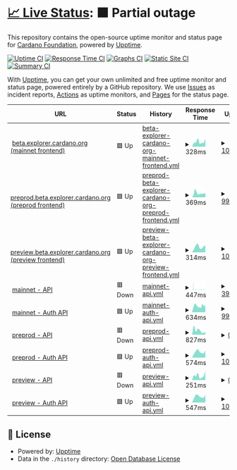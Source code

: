# [📈 Live Status](https://status.beta.explorer.cardano.org): <!--live status--> **🟧 Partial outage**

This repository contains the open-source uptime monitor and status page for [Cardano Foundation](https://cardanofoundation.org), powered by [Upptime](https://github.com/upptime/upptime).

[![Uptime CI](https://github.com/cardano-foundation/cf-explorer-status/workflows/Uptime%20CI/badge.svg)](https://github.com/cardano-foundation/cf-explorer-status/actions?query=workflow%3A%22Uptime+CI%22)
[![Response Time CI](https://github.com/cardano-foundation/cf-explorer-status/workflows/Response%20Time%20CI/badge.svg)](https://github.com/cardano-foundation/cf-explorer-status/actions?query=workflow%3A%22Response+Time+CI%22)
[![Graphs CI](https://github.com/cardano-foundation/cf-explorer-status/workflows/Graphs%20CI/badge.svg)](https://github.com/cardano-foundation/cf-explorer-status/actions?query=workflow%3A%22Graphs+CI%22)
[![Static Site CI](https://github.com/cardano-foundation/cf-explorer-status/workflows/Static%20Site%20CI/badge.svg)](https://github.com/cardano-foundation/cf-explorer-status/actions?query=workflow%3A%22Static+Site+CI%22)
[![Summary CI](https://github.com/cardano-foundation/cf-explorer-status/workflows/Summary%20CI/badge.svg)](https://github.com/cardano-foundation/cf-explorer-status/actions?query=workflow%3A%22Summary+CI%22)

With [Upptime](https://upptime.js.org), you can get your own unlimited and free uptime monitor and status page, powered entirely by a GitHub repository. We use [Issues](https://github.com/cardano-foundation/cf-explorer-status/issues) as incident reports, [Actions](https://github.com/cardano-foundation/cf-explorer-status/actions) as uptime monitors, and [Pages](https://status.beta.explorer.cardano.org) for the status page.

<!--start: status pages-->
<!-- This summary is generated by Upptime (https://github.com/upptime/upptime) -->
<!-- Do not edit this manually, your changes will be overwritten -->
<!-- prettier-ignore -->
| URL | Status | History | Response Time | Uptime |
| --- | ------ | ------- | ------------- | ------ |
| <img alt="" src="https://icons.duckduckgo.com/ip3/beta.explorer.cardano.org.ico" height="13"> [beta.explorer.cardano.org (mainnet frontend)](https://beta.explorer.cardano.org/) | 🟩 Up | [beta-explorer-cardano-org-mainnet-frontend.yml](https://github.com/cardano-foundation/cf-explorer-status/commits/HEAD/history/beta-explorer-cardano-org-mainnet-frontend.yml) | <details><summary><img alt="Response time graph" src="./graphs/beta-explorer-cardano-org-mainnet-frontend/response-time-week.png" height="20"> 328ms</summary><br><a href="https://status.beta.explorer.cardano.org/history/beta-explorer-cardano-org-mainnet-frontend"><img alt="Response time 279" src="https://img.shields.io/endpoint?url=https%3A%2F%2Fraw.githubusercontent.com%2Fcardano-foundation%2Fcf-explorer-status%2FHEAD%2Fapi%2Fbeta-explorer-cardano-org-mainnet-frontend%2Fresponse-time.json"></a><br><a href="https://status.beta.explorer.cardano.org/history/beta-explorer-cardano-org-mainnet-frontend"><img alt="24-hour response time 537" src="https://img.shields.io/endpoint?url=https%3A%2F%2Fraw.githubusercontent.com%2Fcardano-foundation%2Fcf-explorer-status%2FHEAD%2Fapi%2Fbeta-explorer-cardano-org-mainnet-frontend%2Fresponse-time-day.json"></a><br><a href="https://status.beta.explorer.cardano.org/history/beta-explorer-cardano-org-mainnet-frontend"><img alt="7-day response time 328" src="https://img.shields.io/endpoint?url=https%3A%2F%2Fraw.githubusercontent.com%2Fcardano-foundation%2Fcf-explorer-status%2FHEAD%2Fapi%2Fbeta-explorer-cardano-org-mainnet-frontend%2Fresponse-time-week.json"></a><br><a href="https://status.beta.explorer.cardano.org/history/beta-explorer-cardano-org-mainnet-frontend"><img alt="30-day response time 291" src="https://img.shields.io/endpoint?url=https%3A%2F%2Fraw.githubusercontent.com%2Fcardano-foundation%2Fcf-explorer-status%2FHEAD%2Fapi%2Fbeta-explorer-cardano-org-mainnet-frontend%2Fresponse-time-month.json"></a><br><a href="https://status.beta.explorer.cardano.org/history/beta-explorer-cardano-org-mainnet-frontend"><img alt="1-year response time 280" src="https://img.shields.io/endpoint?url=https%3A%2F%2Fraw.githubusercontent.com%2Fcardano-foundation%2Fcf-explorer-status%2FHEAD%2Fapi%2Fbeta-explorer-cardano-org-mainnet-frontend%2Fresponse-time-year.json"></a></details> | <details><summary><a href="https://status.beta.explorer.cardano.org/history/beta-explorer-cardano-org-mainnet-frontend">100.00%</a></summary><a href="https://status.beta.explorer.cardano.org/history/beta-explorer-cardano-org-mainnet-frontend"><img alt="All-time uptime 100.00%" src="https://img.shields.io/endpoint?url=https%3A%2F%2Fraw.githubusercontent.com%2Fcardano-foundation%2Fcf-explorer-status%2FHEAD%2Fapi%2Fbeta-explorer-cardano-org-mainnet-frontend%2Fuptime.json"></a><br><a href="https://status.beta.explorer.cardano.org/history/beta-explorer-cardano-org-mainnet-frontend"><img alt="24-hour uptime 100.00%" src="https://img.shields.io/endpoint?url=https%3A%2F%2Fraw.githubusercontent.com%2Fcardano-foundation%2Fcf-explorer-status%2FHEAD%2Fapi%2Fbeta-explorer-cardano-org-mainnet-frontend%2Fuptime-day.json"></a><br><a href="https://status.beta.explorer.cardano.org/history/beta-explorer-cardano-org-mainnet-frontend"><img alt="7-day uptime 100.00%" src="https://img.shields.io/endpoint?url=https%3A%2F%2Fraw.githubusercontent.com%2Fcardano-foundation%2Fcf-explorer-status%2FHEAD%2Fapi%2Fbeta-explorer-cardano-org-mainnet-frontend%2Fuptime-week.json"></a><br><a href="https://status.beta.explorer.cardano.org/history/beta-explorer-cardano-org-mainnet-frontend"><img alt="30-day uptime 100.00%" src="https://img.shields.io/endpoint?url=https%3A%2F%2Fraw.githubusercontent.com%2Fcardano-foundation%2Fcf-explorer-status%2FHEAD%2Fapi%2Fbeta-explorer-cardano-org-mainnet-frontend%2Fuptime-month.json"></a><br><a href="https://status.beta.explorer.cardano.org/history/beta-explorer-cardano-org-mainnet-frontend"><img alt="1-year uptime 100.00%" src="https://img.shields.io/endpoint?url=https%3A%2F%2Fraw.githubusercontent.com%2Fcardano-foundation%2Fcf-explorer-status%2FHEAD%2Fapi%2Fbeta-explorer-cardano-org-mainnet-frontend%2Fuptime-year.json"></a></details>
| <img alt="" src="https://icons.duckduckgo.com/ip3/preprod.beta.explorer.cardano.org.ico" height="13"> [preprod.beta.explorer.cardano.org (preprod frontend)](https://preprod.beta.explorer.cardano.org/) | 🟩 Up | [preprod-beta-explorer-cardano-org-preprod-frontend.yml](https://github.com/cardano-foundation/cf-explorer-status/commits/HEAD/history/preprod-beta-explorer-cardano-org-preprod-frontend.yml) | <details><summary><img alt="Response time graph" src="./graphs/preprod-beta-explorer-cardano-org-preprod-frontend/response-time-week.png" height="20"> 369ms</summary><br><a href="https://status.beta.explorer.cardano.org/history/preprod-beta-explorer-cardano-org-preprod-frontend"><img alt="Response time 255" src="https://img.shields.io/endpoint?url=https%3A%2F%2Fraw.githubusercontent.com%2Fcardano-foundation%2Fcf-explorer-status%2FHEAD%2Fapi%2Fpreprod-beta-explorer-cardano-org-preprod-frontend%2Fresponse-time.json"></a><br><a href="https://status.beta.explorer.cardano.org/history/preprod-beta-explorer-cardano-org-preprod-frontend"><img alt="24-hour response time 387" src="https://img.shields.io/endpoint?url=https%3A%2F%2Fraw.githubusercontent.com%2Fcardano-foundation%2Fcf-explorer-status%2FHEAD%2Fapi%2Fpreprod-beta-explorer-cardano-org-preprod-frontend%2Fresponse-time-day.json"></a><br><a href="https://status.beta.explorer.cardano.org/history/preprod-beta-explorer-cardano-org-preprod-frontend"><img alt="7-day response time 369" src="https://img.shields.io/endpoint?url=https%3A%2F%2Fraw.githubusercontent.com%2Fcardano-foundation%2Fcf-explorer-status%2FHEAD%2Fapi%2Fpreprod-beta-explorer-cardano-org-preprod-frontend%2Fresponse-time-week.json"></a><br><a href="https://status.beta.explorer.cardano.org/history/preprod-beta-explorer-cardano-org-preprod-frontend"><img alt="30-day response time 351" src="https://img.shields.io/endpoint?url=https%3A%2F%2Fraw.githubusercontent.com%2Fcardano-foundation%2Fcf-explorer-status%2FHEAD%2Fapi%2Fpreprod-beta-explorer-cardano-org-preprod-frontend%2Fresponse-time-month.json"></a><br><a href="https://status.beta.explorer.cardano.org/history/preprod-beta-explorer-cardano-org-preprod-frontend"><img alt="1-year response time 255" src="https://img.shields.io/endpoint?url=https%3A%2F%2Fraw.githubusercontent.com%2Fcardano-foundation%2Fcf-explorer-status%2FHEAD%2Fapi%2Fpreprod-beta-explorer-cardano-org-preprod-frontend%2Fresponse-time-year.json"></a></details> | <details><summary><a href="https://status.beta.explorer.cardano.org/history/preprod-beta-explorer-cardano-org-preprod-frontend">99.95%</a></summary><a href="https://status.beta.explorer.cardano.org/history/preprod-beta-explorer-cardano-org-preprod-frontend"><img alt="All-time uptime 45.37%" src="https://img.shields.io/endpoint?url=https%3A%2F%2Fraw.githubusercontent.com%2Fcardano-foundation%2Fcf-explorer-status%2FHEAD%2Fapi%2Fpreprod-beta-explorer-cardano-org-preprod-frontend%2Fuptime.json"></a><br><a href="https://status.beta.explorer.cardano.org/history/preprod-beta-explorer-cardano-org-preprod-frontend"><img alt="24-hour uptime 100.00%" src="https://img.shields.io/endpoint?url=https%3A%2F%2Fraw.githubusercontent.com%2Fcardano-foundation%2Fcf-explorer-status%2FHEAD%2Fapi%2Fpreprod-beta-explorer-cardano-org-preprod-frontend%2Fuptime-day.json"></a><br><a href="https://status.beta.explorer.cardano.org/history/preprod-beta-explorer-cardano-org-preprod-frontend"><img alt="7-day uptime 99.95%" src="https://img.shields.io/endpoint?url=https%3A%2F%2Fraw.githubusercontent.com%2Fcardano-foundation%2Fcf-explorer-status%2FHEAD%2Fapi%2Fpreprod-beta-explorer-cardano-org-preprod-frontend%2Fuptime-week.json"></a><br><a href="https://status.beta.explorer.cardano.org/history/preprod-beta-explorer-cardano-org-preprod-frontend"><img alt="30-day uptime 99.99%" src="https://img.shields.io/endpoint?url=https%3A%2F%2Fraw.githubusercontent.com%2Fcardano-foundation%2Fcf-explorer-status%2FHEAD%2Fapi%2Fpreprod-beta-explorer-cardano-org-preprod-frontend%2Fuptime-month.json"></a><br><a href="https://status.beta.explorer.cardano.org/history/preprod-beta-explorer-cardano-org-preprod-frontend"><img alt="1-year uptime 42.76%" src="https://img.shields.io/endpoint?url=https%3A%2F%2Fraw.githubusercontent.com%2Fcardano-foundation%2Fcf-explorer-status%2FHEAD%2Fapi%2Fpreprod-beta-explorer-cardano-org-preprod-frontend%2Fuptime-year.json"></a></details>
| <img alt="" src="https://icons.duckduckgo.com/ip3/preview.beta.explorer.cardano.org.ico" height="13"> [preview.beta.explorer.cardano.org (preview frontend)](https://preview.beta.explorer.cardano.org/) | 🟩 Up | [preview-beta-explorer-cardano-org-preview-frontend.yml](https://github.com/cardano-foundation/cf-explorer-status/commits/HEAD/history/preview-beta-explorer-cardano-org-preview-frontend.yml) | <details><summary><img alt="Response time graph" src="./graphs/preview-beta-explorer-cardano-org-preview-frontend/response-time-week.png" height="20"> 314ms</summary><br><a href="https://status.beta.explorer.cardano.org/history/preview-beta-explorer-cardano-org-preview-frontend"><img alt="Response time 301" src="https://img.shields.io/endpoint?url=https%3A%2F%2Fraw.githubusercontent.com%2Fcardano-foundation%2Fcf-explorer-status%2FHEAD%2Fapi%2Fpreview-beta-explorer-cardano-org-preview-frontend%2Fresponse-time.json"></a><br><a href="https://status.beta.explorer.cardano.org/history/preview-beta-explorer-cardano-org-preview-frontend"><img alt="24-hour response time 394" src="https://img.shields.io/endpoint?url=https%3A%2F%2Fraw.githubusercontent.com%2Fcardano-foundation%2Fcf-explorer-status%2FHEAD%2Fapi%2Fpreview-beta-explorer-cardano-org-preview-frontend%2Fresponse-time-day.json"></a><br><a href="https://status.beta.explorer.cardano.org/history/preview-beta-explorer-cardano-org-preview-frontend"><img alt="7-day response time 314" src="https://img.shields.io/endpoint?url=https%3A%2F%2Fraw.githubusercontent.com%2Fcardano-foundation%2Fcf-explorer-status%2FHEAD%2Fapi%2Fpreview-beta-explorer-cardano-org-preview-frontend%2Fresponse-time-week.json"></a><br><a href="https://status.beta.explorer.cardano.org/history/preview-beta-explorer-cardano-org-preview-frontend"><img alt="30-day response time 583" src="https://img.shields.io/endpoint?url=https%3A%2F%2Fraw.githubusercontent.com%2Fcardano-foundation%2Fcf-explorer-status%2FHEAD%2Fapi%2Fpreview-beta-explorer-cardano-org-preview-frontend%2Fresponse-time-month.json"></a><br><a href="https://status.beta.explorer.cardano.org/history/preview-beta-explorer-cardano-org-preview-frontend"><img alt="1-year response time 305" src="https://img.shields.io/endpoint?url=https%3A%2F%2Fraw.githubusercontent.com%2Fcardano-foundation%2Fcf-explorer-status%2FHEAD%2Fapi%2Fpreview-beta-explorer-cardano-org-preview-frontend%2Fresponse-time-year.json"></a></details> | <details><summary><a href="https://status.beta.explorer.cardano.org/history/preview-beta-explorer-cardano-org-preview-frontend">100.00%</a></summary><a href="https://status.beta.explorer.cardano.org/history/preview-beta-explorer-cardano-org-preview-frontend"><img alt="All-time uptime 99.13%" src="https://img.shields.io/endpoint?url=https%3A%2F%2Fraw.githubusercontent.com%2Fcardano-foundation%2Fcf-explorer-status%2FHEAD%2Fapi%2Fpreview-beta-explorer-cardano-org-preview-frontend%2Fuptime.json"></a><br><a href="https://status.beta.explorer.cardano.org/history/preview-beta-explorer-cardano-org-preview-frontend"><img alt="24-hour uptime 100.00%" src="https://img.shields.io/endpoint?url=https%3A%2F%2Fraw.githubusercontent.com%2Fcardano-foundation%2Fcf-explorer-status%2FHEAD%2Fapi%2Fpreview-beta-explorer-cardano-org-preview-frontend%2Fuptime-day.json"></a><br><a href="https://status.beta.explorer.cardano.org/history/preview-beta-explorer-cardano-org-preview-frontend"><img alt="7-day uptime 100.00%" src="https://img.shields.io/endpoint?url=https%3A%2F%2Fraw.githubusercontent.com%2Fcardano-foundation%2Fcf-explorer-status%2FHEAD%2Fapi%2Fpreview-beta-explorer-cardano-org-preview-frontend%2Fuptime-week.json"></a><br><a href="https://status.beta.explorer.cardano.org/history/preview-beta-explorer-cardano-org-preview-frontend"><img alt="30-day uptime 99.97%" src="https://img.shields.io/endpoint?url=https%3A%2F%2Fraw.githubusercontent.com%2Fcardano-foundation%2Fcf-explorer-status%2FHEAD%2Fapi%2Fpreview-beta-explorer-cardano-org-preview-frontend%2Fuptime-month.json"></a><br><a href="https://status.beta.explorer.cardano.org/history/preview-beta-explorer-cardano-org-preview-frontend"><img alt="1-year uptime 99.09%" src="https://img.shields.io/endpoint?url=https%3A%2F%2Fraw.githubusercontent.com%2Fcardano-foundation%2Fcf-explorer-status%2FHEAD%2Fapi%2Fpreview-beta-explorer-cardano-org-preview-frontend%2Fuptime-year.json"></a></details>
| <img alt="" src="https://icons.duckduckgo.com/ip3/api.beta.explorer.cardano.org.ico" height="13"> [mainnet - API](https://api.beta.explorer.cardano.org/api/v1/epochs) | 🟥 Down | [mainnet-api.yml](https://github.com/cardano-foundation/cf-explorer-status/commits/HEAD/history/mainnet-api.yml) | <details><summary><img alt="Response time graph" src="./graphs/mainnet-api/response-time-week.png" height="20"> 447ms</summary><br><a href="https://status.beta.explorer.cardano.org/history/mainnet-api"><img alt="Response time 338" src="https://img.shields.io/endpoint?url=https%3A%2F%2Fraw.githubusercontent.com%2Fcardano-foundation%2Fcf-explorer-status%2FHEAD%2Fapi%2Fmainnet-api%2Fresponse-time.json"></a><br><a href="https://status.beta.explorer.cardano.org/history/mainnet-api"><img alt="24-hour response time 223" src="https://img.shields.io/endpoint?url=https%3A%2F%2Fraw.githubusercontent.com%2Fcardano-foundation%2Fcf-explorer-status%2FHEAD%2Fapi%2Fmainnet-api%2Fresponse-time-day.json"></a><br><a href="https://status.beta.explorer.cardano.org/history/mainnet-api"><img alt="7-day response time 447" src="https://img.shields.io/endpoint?url=https%3A%2F%2Fraw.githubusercontent.com%2Fcardano-foundation%2Fcf-explorer-status%2FHEAD%2Fapi%2Fmainnet-api%2Fresponse-time-week.json"></a><br><a href="https://status.beta.explorer.cardano.org/history/mainnet-api"><img alt="30-day response time 331" src="https://img.shields.io/endpoint?url=https%3A%2F%2Fraw.githubusercontent.com%2Fcardano-foundation%2Fcf-explorer-status%2FHEAD%2Fapi%2Fmainnet-api%2Fresponse-time-month.json"></a><br><a href="https://status.beta.explorer.cardano.org/history/mainnet-api"><img alt="1-year response time 339" src="https://img.shields.io/endpoint?url=https%3A%2F%2Fraw.githubusercontent.com%2Fcardano-foundation%2Fcf-explorer-status%2FHEAD%2Fapi%2Fmainnet-api%2Fresponse-time-year.json"></a></details> | <details><summary><a href="https://status.beta.explorer.cardano.org/history/mainnet-api">39.62%</a></summary><a href="https://status.beta.explorer.cardano.org/history/mainnet-api"><img alt="All-time uptime 98.89%" src="https://img.shields.io/endpoint?url=https%3A%2F%2Fraw.githubusercontent.com%2Fcardano-foundation%2Fcf-explorer-status%2FHEAD%2Fapi%2Fmainnet-api%2Fuptime.json"></a><br><a href="https://status.beta.explorer.cardano.org/history/mainnet-api"><img alt="24-hour uptime 87.40%" src="https://img.shields.io/endpoint?url=https%3A%2F%2Fraw.githubusercontent.com%2Fcardano-foundation%2Fcf-explorer-status%2FHEAD%2Fapi%2Fmainnet-api%2Fuptime-day.json"></a><br><a href="https://status.beta.explorer.cardano.org/history/mainnet-api"><img alt="7-day uptime 39.62%" src="https://img.shields.io/endpoint?url=https%3A%2F%2Fraw.githubusercontent.com%2Fcardano-foundation%2Fcf-explorer-status%2FHEAD%2Fapi%2Fmainnet-api%2Fuptime-week.json"></a><br><a href="https://status.beta.explorer.cardano.org/history/mainnet-api"><img alt="30-day uptime 86.11%" src="https://img.shields.io/endpoint?url=https%3A%2F%2Fraw.githubusercontent.com%2Fcardano-foundation%2Fcf-explorer-status%2FHEAD%2Fapi%2Fmainnet-api%2Fuptime-month.json"></a><br><a href="https://status.beta.explorer.cardano.org/history/mainnet-api"><img alt="1-year uptime 98.84%" src="https://img.shields.io/endpoint?url=https%3A%2F%2Fraw.githubusercontent.com%2Fcardano-foundation%2Fcf-explorer-status%2FHEAD%2Fapi%2Fmainnet-api%2Fuptime-year.json"></a></details>
| <img alt="" src="https://icons.duckduckgo.com/ip3/auth-api.pro.cf-explorer-mainnet.eu-west-1.beta.explorer.cardano.org.ico" height="13"> [mainnet - Auth API](https://auth-api.pro.cf-explorer-mainnet.eu-west-1.beta.explorer.cardano.org/api/v1/user/info) | 🟩 Up | [mainnet-auth-api.yml](https://github.com/cardano-foundation/cf-explorer-status/commits/HEAD/history/mainnet-auth-api.yml) | <details><summary><img alt="Response time graph" src="./graphs/mainnet-auth-api/response-time-week.png" height="20"> 634ms</summary><br><a href="https://status.beta.explorer.cardano.org/history/mainnet-auth-api"><img alt="Response time 675" src="https://img.shields.io/endpoint?url=https%3A%2F%2Fraw.githubusercontent.com%2Fcardano-foundation%2Fcf-explorer-status%2FHEAD%2Fapi%2Fmainnet-auth-api%2Fresponse-time.json"></a><br><a href="https://status.beta.explorer.cardano.org/history/mainnet-auth-api"><img alt="24-hour response time 711" src="https://img.shields.io/endpoint?url=https%3A%2F%2Fraw.githubusercontent.com%2Fcardano-foundation%2Fcf-explorer-status%2FHEAD%2Fapi%2Fmainnet-auth-api%2Fresponse-time-day.json"></a><br><a href="https://status.beta.explorer.cardano.org/history/mainnet-auth-api"><img alt="7-day response time 634" src="https://img.shields.io/endpoint?url=https%3A%2F%2Fraw.githubusercontent.com%2Fcardano-foundation%2Fcf-explorer-status%2FHEAD%2Fapi%2Fmainnet-auth-api%2Fresponse-time-week.json"></a><br><a href="https://status.beta.explorer.cardano.org/history/mainnet-auth-api"><img alt="30-day response time 594" src="https://img.shields.io/endpoint?url=https%3A%2F%2Fraw.githubusercontent.com%2Fcardano-foundation%2Fcf-explorer-status%2FHEAD%2Fapi%2Fmainnet-auth-api%2Fresponse-time-month.json"></a><br><a href="https://status.beta.explorer.cardano.org/history/mainnet-auth-api"><img alt="1-year response time 683" src="https://img.shields.io/endpoint?url=https%3A%2F%2Fraw.githubusercontent.com%2Fcardano-foundation%2Fcf-explorer-status%2FHEAD%2Fapi%2Fmainnet-auth-api%2Fresponse-time-year.json"></a></details> | <details><summary><a href="https://status.beta.explorer.cardano.org/history/mainnet-auth-api">99.88%</a></summary><a href="https://status.beta.explorer.cardano.org/history/mainnet-auth-api"><img alt="All-time uptime 99.76%" src="https://img.shields.io/endpoint?url=https%3A%2F%2Fraw.githubusercontent.com%2Fcardano-foundation%2Fcf-explorer-status%2FHEAD%2Fapi%2Fmainnet-auth-api%2Fuptime.json"></a><br><a href="https://status.beta.explorer.cardano.org/history/mainnet-auth-api"><img alt="24-hour uptime 100.00%" src="https://img.shields.io/endpoint?url=https%3A%2F%2Fraw.githubusercontent.com%2Fcardano-foundation%2Fcf-explorer-status%2FHEAD%2Fapi%2Fmainnet-auth-api%2Fuptime-day.json"></a><br><a href="https://status.beta.explorer.cardano.org/history/mainnet-auth-api"><img alt="7-day uptime 99.88%" src="https://img.shields.io/endpoint?url=https%3A%2F%2Fraw.githubusercontent.com%2Fcardano-foundation%2Fcf-explorer-status%2FHEAD%2Fapi%2Fmainnet-auth-api%2Fuptime-week.json"></a><br><a href="https://status.beta.explorer.cardano.org/history/mainnet-auth-api"><img alt="30-day uptime 99.97%" src="https://img.shields.io/endpoint?url=https%3A%2F%2Fraw.githubusercontent.com%2Fcardano-foundation%2Fcf-explorer-status%2FHEAD%2Fapi%2Fmainnet-auth-api%2Fuptime-month.json"></a><br><a href="https://status.beta.explorer.cardano.org/history/mainnet-auth-api"><img alt="1-year uptime 99.75%" src="https://img.shields.io/endpoint?url=https%3A%2F%2Fraw.githubusercontent.com%2Fcardano-foundation%2Fcf-explorer-status%2FHEAD%2Fapi%2Fmainnet-auth-api%2Fuptime-year.json"></a></details>
| <img alt="" src="https://icons.duckduckgo.com/ip3/api.preprod.beta.explorer.cardano.org.ico" height="13"> [preprod - API](https://api.preprod.beta.explorer.cardano.org/api/v1/epochs) | 🟥 Down | [preprod-api.yml](https://github.com/cardano-foundation/cf-explorer-status/commits/HEAD/history/preprod-api.yml) | <details><summary><img alt="Response time graph" src="./graphs/preprod-api/response-time-week.png" height="20"> 827ms</summary><br><a href="https://status.beta.explorer.cardano.org/history/preprod-api"><img alt="Response time 349" src="https://img.shields.io/endpoint?url=https%3A%2F%2Fraw.githubusercontent.com%2Fcardano-foundation%2Fcf-explorer-status%2FHEAD%2Fapi%2Fpreprod-api%2Fresponse-time.json"></a><br><a href="https://status.beta.explorer.cardano.org/history/preprod-api"><img alt="24-hour response time 524" src="https://img.shields.io/endpoint?url=https%3A%2F%2Fraw.githubusercontent.com%2Fcardano-foundation%2Fcf-explorer-status%2FHEAD%2Fapi%2Fpreprod-api%2Fresponse-time-day.json"></a><br><a href="https://status.beta.explorer.cardano.org/history/preprod-api"><img alt="7-day response time 827" src="https://img.shields.io/endpoint?url=https%3A%2F%2Fraw.githubusercontent.com%2Fcardano-foundation%2Fcf-explorer-status%2FHEAD%2Fapi%2Fpreprod-api%2Fresponse-time-week.json"></a><br><a href="https://status.beta.explorer.cardano.org/history/preprod-api"><img alt="30-day response time 600" src="https://img.shields.io/endpoint?url=https%3A%2F%2Fraw.githubusercontent.com%2Fcardano-foundation%2Fcf-explorer-status%2FHEAD%2Fapi%2Fpreprod-api%2Fresponse-time-month.json"></a><br><a href="https://status.beta.explorer.cardano.org/history/preprod-api"><img alt="1-year response time 353" src="https://img.shields.io/endpoint?url=https%3A%2F%2Fraw.githubusercontent.com%2Fcardano-foundation%2Fcf-explorer-status%2FHEAD%2Fapi%2Fpreprod-api%2Fresponse-time-year.json"></a></details> | <details><summary><a href="https://status.beta.explorer.cardano.org/history/preprod-api">0.00%</a></summary><a href="https://status.beta.explorer.cardano.org/history/preprod-api"><img alt="All-time uptime 96.71%" src="https://img.shields.io/endpoint?url=https%3A%2F%2Fraw.githubusercontent.com%2Fcardano-foundation%2Fcf-explorer-status%2FHEAD%2Fapi%2Fpreprod-api%2Fuptime.json"></a><br><a href="https://status.beta.explorer.cardano.org/history/preprod-api"><img alt="24-hour uptime 0.00%" src="https://img.shields.io/endpoint?url=https%3A%2F%2Fraw.githubusercontent.com%2Fcardano-foundation%2Fcf-explorer-status%2FHEAD%2Fapi%2Fpreprod-api%2Fuptime-day.json"></a><br><a href="https://status.beta.explorer.cardano.org/history/preprod-api"><img alt="7-day uptime 0.00%" src="https://img.shields.io/endpoint?url=https%3A%2F%2Fraw.githubusercontent.com%2Fcardano-foundation%2Fcf-explorer-status%2FHEAD%2Fapi%2Fpreprod-api%2Fuptime-week.json"></a><br><a href="https://status.beta.explorer.cardano.org/history/preprod-api"><img alt="30-day uptime 76.32%" src="https://img.shields.io/endpoint?url=https%3A%2F%2Fraw.githubusercontent.com%2Fcardano-foundation%2Fcf-explorer-status%2FHEAD%2Fapi%2Fpreprod-api%2Fuptime-month.json"></a><br><a href="https://status.beta.explorer.cardano.org/history/preprod-api"><img alt="1-year uptime 96.55%" src="https://img.shields.io/endpoint?url=https%3A%2F%2Fraw.githubusercontent.com%2Fcardano-foundation%2Fcf-explorer-status%2FHEAD%2Fapi%2Fpreprod-api%2Fuptime-year.json"></a></details>
| <img alt="" src="https://icons.duckduckgo.com/ip3/auth-api.pro.cf-explorer-preprod.eu-west-1.beta.explorer.cardano.org.ico" height="13"> [preprod - Auth API](https://auth-api.pro.cf-explorer-preprod.eu-west-1.beta.explorer.cardano.org/api/v1/user/info) | 🟩 Up | [preprod-auth-api.yml](https://github.com/cardano-foundation/cf-explorer-status/commits/HEAD/history/preprod-auth-api.yml) | <details><summary><img alt="Response time graph" src="./graphs/preprod-auth-api/response-time-week.png" height="20"> 574ms</summary><br><a href="https://status.beta.explorer.cardano.org/history/preprod-auth-api"><img alt="Response time 516" src="https://img.shields.io/endpoint?url=https%3A%2F%2Fraw.githubusercontent.com%2Fcardano-foundation%2Fcf-explorer-status%2FHEAD%2Fapi%2Fpreprod-auth-api%2Fresponse-time.json"></a><br><a href="https://status.beta.explorer.cardano.org/history/preprod-auth-api"><img alt="24-hour response time 708" src="https://img.shields.io/endpoint?url=https%3A%2F%2Fraw.githubusercontent.com%2Fcardano-foundation%2Fcf-explorer-status%2FHEAD%2Fapi%2Fpreprod-auth-api%2Fresponse-time-day.json"></a><br><a href="https://status.beta.explorer.cardano.org/history/preprod-auth-api"><img alt="7-day response time 574" src="https://img.shields.io/endpoint?url=https%3A%2F%2Fraw.githubusercontent.com%2Fcardano-foundation%2Fcf-explorer-status%2FHEAD%2Fapi%2Fpreprod-auth-api%2Fresponse-time-week.json"></a><br><a href="https://status.beta.explorer.cardano.org/history/preprod-auth-api"><img alt="30-day response time 562" src="https://img.shields.io/endpoint?url=https%3A%2F%2Fraw.githubusercontent.com%2Fcardano-foundation%2Fcf-explorer-status%2FHEAD%2Fapi%2Fpreprod-auth-api%2Fresponse-time-month.json"></a><br><a href="https://status.beta.explorer.cardano.org/history/preprod-auth-api"><img alt="1-year response time 517" src="https://img.shields.io/endpoint?url=https%3A%2F%2Fraw.githubusercontent.com%2Fcardano-foundation%2Fcf-explorer-status%2FHEAD%2Fapi%2Fpreprod-auth-api%2Fresponse-time-year.json"></a></details> | <details><summary><a href="https://status.beta.explorer.cardano.org/history/preprod-auth-api">100.00%</a></summary><a href="https://status.beta.explorer.cardano.org/history/preprod-auth-api"><img alt="All-time uptime 99.98%" src="https://img.shields.io/endpoint?url=https%3A%2F%2Fraw.githubusercontent.com%2Fcardano-foundation%2Fcf-explorer-status%2FHEAD%2Fapi%2Fpreprod-auth-api%2Fuptime.json"></a><br><a href="https://status.beta.explorer.cardano.org/history/preprod-auth-api"><img alt="24-hour uptime 100.00%" src="https://img.shields.io/endpoint?url=https%3A%2F%2Fraw.githubusercontent.com%2Fcardano-foundation%2Fcf-explorer-status%2FHEAD%2Fapi%2Fpreprod-auth-api%2Fuptime-day.json"></a><br><a href="https://status.beta.explorer.cardano.org/history/preprod-auth-api"><img alt="7-day uptime 100.00%" src="https://img.shields.io/endpoint?url=https%3A%2F%2Fraw.githubusercontent.com%2Fcardano-foundation%2Fcf-explorer-status%2FHEAD%2Fapi%2Fpreprod-auth-api%2Fuptime-week.json"></a><br><a href="https://status.beta.explorer.cardano.org/history/preprod-auth-api"><img alt="30-day uptime 100.00%" src="https://img.shields.io/endpoint?url=https%3A%2F%2Fraw.githubusercontent.com%2Fcardano-foundation%2Fcf-explorer-status%2FHEAD%2Fapi%2Fpreprod-auth-api%2Fuptime-month.json"></a><br><a href="https://status.beta.explorer.cardano.org/history/preprod-auth-api"><img alt="1-year uptime 99.98%" src="https://img.shields.io/endpoint?url=https%3A%2F%2Fraw.githubusercontent.com%2Fcardano-foundation%2Fcf-explorer-status%2FHEAD%2Fapi%2Fpreprod-auth-api%2Fuptime-year.json"></a></details>
| <img alt="" src="https://icons.duckduckgo.com/ip3/api.preview.beta.explorer.cardano.org.ico" height="13"> [preview - API](https://api.preview.beta.explorer.cardano.org/api/v1/epochs) | 🟥 Down | [preview-api.yml](https://github.com/cardano-foundation/cf-explorer-status/commits/HEAD/history/preview-api.yml) | <details><summary><img alt="Response time graph" src="./graphs/preview-api/response-time-week.png" height="20"> 251ms</summary><br><a href="https://status.beta.explorer.cardano.org/history/preview-api"><img alt="Response time 378" src="https://img.shields.io/endpoint?url=https%3A%2F%2Fraw.githubusercontent.com%2Fcardano-foundation%2Fcf-explorer-status%2FHEAD%2Fapi%2Fpreview-api%2Fresponse-time.json"></a><br><a href="https://status.beta.explorer.cardano.org/history/preview-api"><img alt="24-hour response time 495" src="https://img.shields.io/endpoint?url=https%3A%2F%2Fraw.githubusercontent.com%2Fcardano-foundation%2Fcf-explorer-status%2FHEAD%2Fapi%2Fpreview-api%2Fresponse-time-day.json"></a><br><a href="https://status.beta.explorer.cardano.org/history/preview-api"><img alt="7-day response time 251" src="https://img.shields.io/endpoint?url=https%3A%2F%2Fraw.githubusercontent.com%2Fcardano-foundation%2Fcf-explorer-status%2FHEAD%2Fapi%2Fpreview-api%2Fresponse-time-week.json"></a><br><a href="https://status.beta.explorer.cardano.org/history/preview-api"><img alt="30-day response time 301" src="https://img.shields.io/endpoint?url=https%3A%2F%2Fraw.githubusercontent.com%2Fcardano-foundation%2Fcf-explorer-status%2FHEAD%2Fapi%2Fpreview-api%2Fresponse-time-month.json"></a><br><a href="https://status.beta.explorer.cardano.org/history/preview-api"><img alt="1-year response time 382" src="https://img.shields.io/endpoint?url=https%3A%2F%2Fraw.githubusercontent.com%2Fcardano-foundation%2Fcf-explorer-status%2FHEAD%2Fapi%2Fpreview-api%2Fresponse-time-year.json"></a></details> | <details><summary><a href="https://status.beta.explorer.cardano.org/history/preview-api">0.00%</a></summary><a href="https://status.beta.explorer.cardano.org/history/preview-api"><img alt="All-time uptime 82.12%" src="https://img.shields.io/endpoint?url=https%3A%2F%2Fraw.githubusercontent.com%2Fcardano-foundation%2Fcf-explorer-status%2FHEAD%2Fapi%2Fpreview-api%2Fuptime.json"></a><br><a href="https://status.beta.explorer.cardano.org/history/preview-api"><img alt="24-hour uptime 0.00%" src="https://img.shields.io/endpoint?url=https%3A%2F%2Fraw.githubusercontent.com%2Fcardano-foundation%2Fcf-explorer-status%2FHEAD%2Fapi%2Fpreview-api%2Fuptime-day.json"></a><br><a href="https://status.beta.explorer.cardano.org/history/preview-api"><img alt="7-day uptime 0.00%" src="https://img.shields.io/endpoint?url=https%3A%2F%2Fraw.githubusercontent.com%2Fcardano-foundation%2Fcf-explorer-status%2FHEAD%2Fapi%2Fpreview-api%2Fuptime-week.json"></a><br><a href="https://status.beta.explorer.cardano.org/history/preview-api"><img alt="30-day uptime 0.73%" src="https://img.shields.io/endpoint?url=https%3A%2F%2Fraw.githubusercontent.com%2Fcardano-foundation%2Fcf-explorer-status%2FHEAD%2Fapi%2Fpreview-api%2Fuptime-month.json"></a><br><a href="https://status.beta.explorer.cardano.org/history/preview-api"><img alt="1-year uptime 81.27%" src="https://img.shields.io/endpoint?url=https%3A%2F%2Fraw.githubusercontent.com%2Fcardano-foundation%2Fcf-explorer-status%2FHEAD%2Fapi%2Fpreview-api%2Fuptime-year.json"></a></details>
| <img alt="" src="https://icons.duckduckgo.com/ip3/auth-api.pro.cf-explorer-preview.eu-west-1.beta.explorer.cardano.org.ico" height="13"> [preview - Auth API](https://auth-api.pro.cf-explorer-preview.eu-west-1.beta.explorer.cardano.org/api/v1/user/info) | 🟩 Up | [preview-auth-api.yml](https://github.com/cardano-foundation/cf-explorer-status/commits/HEAD/history/preview-auth-api.yml) | <details><summary><img alt="Response time graph" src="./graphs/preview-auth-api/response-time-week.png" height="20"> 547ms</summary><br><a href="https://status.beta.explorer.cardano.org/history/preview-auth-api"><img alt="Response time 831" src="https://img.shields.io/endpoint?url=https%3A%2F%2Fraw.githubusercontent.com%2Fcardano-foundation%2Fcf-explorer-status%2FHEAD%2Fapi%2Fpreview-auth-api%2Fresponse-time.json"></a><br><a href="https://status.beta.explorer.cardano.org/history/preview-auth-api"><img alt="24-hour response time 702" src="https://img.shields.io/endpoint?url=https%3A%2F%2Fraw.githubusercontent.com%2Fcardano-foundation%2Fcf-explorer-status%2FHEAD%2Fapi%2Fpreview-auth-api%2Fresponse-time-day.json"></a><br><a href="https://status.beta.explorer.cardano.org/history/preview-auth-api"><img alt="7-day response time 547" src="https://img.shields.io/endpoint?url=https%3A%2F%2Fraw.githubusercontent.com%2Fcardano-foundation%2Fcf-explorer-status%2FHEAD%2Fapi%2Fpreview-auth-api%2Fresponse-time-week.json"></a><br><a href="https://status.beta.explorer.cardano.org/history/preview-auth-api"><img alt="30-day response time 553" src="https://img.shields.io/endpoint?url=https%3A%2F%2Fraw.githubusercontent.com%2Fcardano-foundation%2Fcf-explorer-status%2FHEAD%2Fapi%2Fpreview-auth-api%2Fresponse-time-month.json"></a><br><a href="https://status.beta.explorer.cardano.org/history/preview-auth-api"><img alt="1-year response time 848" src="https://img.shields.io/endpoint?url=https%3A%2F%2Fraw.githubusercontent.com%2Fcardano-foundation%2Fcf-explorer-status%2FHEAD%2Fapi%2Fpreview-auth-api%2Fresponse-time-year.json"></a></details> | <details><summary><a href="https://status.beta.explorer.cardano.org/history/preview-auth-api">100.00%</a></summary><a href="https://status.beta.explorer.cardano.org/history/preview-auth-api"><img alt="All-time uptime 99.86%" src="https://img.shields.io/endpoint?url=https%3A%2F%2Fraw.githubusercontent.com%2Fcardano-foundation%2Fcf-explorer-status%2FHEAD%2Fapi%2Fpreview-auth-api%2Fuptime.json"></a><br><a href="https://status.beta.explorer.cardano.org/history/preview-auth-api"><img alt="24-hour uptime 100.00%" src="https://img.shields.io/endpoint?url=https%3A%2F%2Fraw.githubusercontent.com%2Fcardano-foundation%2Fcf-explorer-status%2FHEAD%2Fapi%2Fpreview-auth-api%2Fuptime-day.json"></a><br><a href="https://status.beta.explorer.cardano.org/history/preview-auth-api"><img alt="7-day uptime 100.00%" src="https://img.shields.io/endpoint?url=https%3A%2F%2Fraw.githubusercontent.com%2Fcardano-foundation%2Fcf-explorer-status%2FHEAD%2Fapi%2Fpreview-auth-api%2Fuptime-week.json"></a><br><a href="https://status.beta.explorer.cardano.org/history/preview-auth-api"><img alt="30-day uptime 99.99%" src="https://img.shields.io/endpoint?url=https%3A%2F%2Fraw.githubusercontent.com%2Fcardano-foundation%2Fcf-explorer-status%2FHEAD%2Fapi%2Fpreview-auth-api%2Fuptime-month.json"></a><br><a href="https://status.beta.explorer.cardano.org/history/preview-auth-api"><img alt="1-year uptime 99.85%" src="https://img.shields.io/endpoint?url=https%3A%2F%2Fraw.githubusercontent.com%2Fcardano-foundation%2Fcf-explorer-status%2FHEAD%2Fapi%2Fpreview-auth-api%2Fuptime-year.json"></a></details>

<!--end: status pages-->

## 📄 License

- Powered by: [Upptime](https://github.com/upptime/upptime)
- Data in the `./history` directory: [Open Database License](https://opendatacommons.org/licenses/odbl/1-0/)
